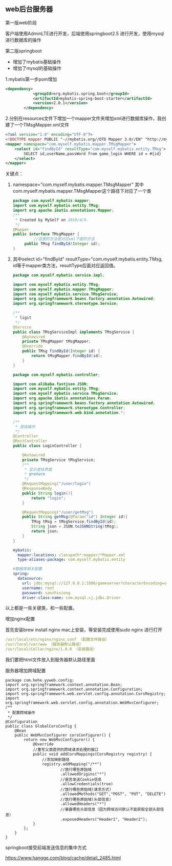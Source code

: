 ## web后台服务器

第一版web阶段

客户端使用AdminLTE进行开发，后端使用springboot2.5 进行开发，使用mysql进行数据库的操作

第二版springboot

- 增加了mybatis基础操作
- 增加了mysql的基础操作

1.mybatis第一步pom增加

```xml
<dependency>
            <groupId>org.mybatis.spring.boot</groupId>
            <artifactId>mybatis-spring-boot-starter</artifactId>
            <version>2.0.1</version>
        </dependency>
```

2.分别在resources文件下增加一个mapper文件夹增加xml进行数据库操作，我创建了一个TMsgMapper.xml文件

```xml
<?xml version="1.0" encoding="UTF-8"?>
<!DOCTYPE mapper PUBLIC "-//mybatis.org//DTD Mapper 3.0//EN" "http://mybatis.org/dtd/mybatis-3-mapper.dtd">
<mapper namespace="com.myself.mybatis.mapper.TMsgMapper">
    <select id="findById" resultType="com.myself.mybatis.entity.TMsg">
        SELECT id,userName,passWord from game_login WHERE id = #{id}
    </select>
</mapper>
```

关键点：

1. namespace="com.myself.mybatis.mapper.TMsgMapper" 其中com.myself.mybatis.mapper.TMsgMapper这个路径下对应了一个类

   ```java
   package com.myself.mybatis.mapper;
   import com.myself.mybatis.entity.TMsg;
   import org.apache.ibatis.annotations.Mapper;
   /**
    * Created by MySelf on 2019/4/9.
    */
   @Mapper
   public interface TMsgMapper {
     		//这里的方法是对应xml下面的方法
        public TMsg findById(Integer id);
   }
   ```

2. 其中select id="findById" resultType="com.myself.mybatis.entity.TMsg, id等于mapper类方法，resultType后面对应返回值。

   

   ```java
   package com.myself.mybatis.service.impl;
   
   import com.myself.mybatis.entity.TMsg;
   import com.myself.mybatis.mapper.TMsgMapper;
   import com.myself.mybatis.service.TMsgService;
   import org.springframework.beans.factory.annotation.Autowired;
   import org.springframework.stereotype.Service;
   
   /**
    * ligit
    */
   @Service
   public class TMsgServiceImpl implements TMsgService {
       @Autowired
       private TMsgMapper tMsgMapper;
       @Override
       public TMsg findById(Integer id) {
           return tMsgMapper.findById(id);
       }
   }
   ```

   

   ```java
   package com.myself.mybatis.controller;
   
   import com.alibaba.fastjson.JSON;
   import com.myself.mybatis.entity.TMsg;
   import com.myself.mybatis.service.TMsgService;
   import org.apache.ibatis.annotations.Param;
   import org.springframework.beans.factory.annotation.Autowired;
   import org.springframework.stereotype.Controller;
   import org.springframework.web.bind.annotation.*;
   
   /**
    * 登陆操作
    */
   @Controller
   @RestController
   public class LoginController {
   
       @Autowired
       private TMsgService tMsgService;
       /**
        * 显示登陆界面
        * @return
        */
       @RequestMapping("/user/login")
       @ResponseBody
       public String login(){
           return "login";
       }
   
       @RequestMapping("/user/getMsg")
       public String getMsg(@Param("id") Integer id){
           TMsg tMsg = tMsgService.findById(id);
           String json = JSON.toJSONString(tMsg);
           return json;
       }
   }
   ```

   

   ```yml
   mybatis:
     mapper-locations: classpath*:mapper/*Mapper.xml
     type-aliases-package: com.myself.mybatis.entity
   ```

   

   ```yaml
   #数据库相关配置
   spring:
     datasource:
       url: jdbc:mysql://127.0.0.1:3306/gameserver?characterEncoding=utf-8&useSSL=false
       username: root
       password: sanzhixiong
       driver-class-name: com.mysql.cj.jdbc.Driver
   ```

以上都是一些关键类，和一些配置。

增加nginx配置

首先安装brew install nginx mac上安装，等安装完成使用sudo nginx 进行打开

```yaml
/usr/local/etc/nginx/nginx.conf （配置文件路径）
/usr/local/var/www （服务器默认路径）
/usr/local/Cellar/nginx/1.8.0 （安装路径）
```

我们要把html文件放入到服务器默认路径里面

服务器增加跨域配置

```
package com.hehe.yyweb.config;
import org.springframework.context.annotation.Bean;
import org.springframework.context.annotation.Configuration;
import org.springframework.web.servlet.config.annotation.CorsRegistry;
import org.springframework.web.servlet.config.annotation.WebMvcConfigurer;
/**
 * 配置跨域操作
 */
@Configuration
public class GlobalCorsConfig {
    @Bean
    public WebMvcConfigurer corsConfigurer() {
        return new WebMvcConfigurer() {
            @Override
            //重写父类提供的跨域请求处理的接口
            public void addCorsMappings(CorsRegistry registry) {
                //添加映射路径
                registry.addMapping("/**")
                        //放行哪些原始域
                        .allowedOrigins("*")
                        //是否发送Cookie信息
                        .allowCredentials(true)
                        //放行哪些原始域(请求方式)
                        .allowedMethods("GET","POST", "PUT", "DELETE")
                        //放行哪些原始域(头部信息)
                        .allowedHeaders("*")
                        //暴露哪些头部信息（因为跨域访问默认不能获取全部头部信息）
                        .exposedHeaders("Header1", "Header2");
            }
        };
    }
}
```

springboot接受前端发送信息的集中方式

https://www.hangge.com/blog/cache/detail_2485.html